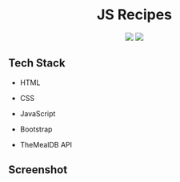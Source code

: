 <h1  align="center">JS Recipes</h1>

<p  align="center">

<img  src="https://forthebadge.com/images/badges/built-with-love.svg"  />
<img  src="https://forthebadge.com/images/badges/made-with-javascript.svg"  />

</p>

  
 
  

## Tech Stack


- HTML

- CSS

- JavaScript

- Bootstrap

- TheMealDB API

  

## Screenshot

  
